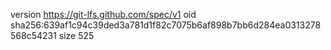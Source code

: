 version https://git-lfs.github.com/spec/v1
oid sha256:639af1c94c39ded3a781d1f82c7075b6af898b7bb6d284ea0313278568c54231
size 525
